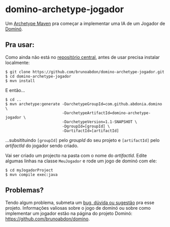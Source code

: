 # domino-archetype-jogador
Um [Archetype Maven](https://maven.apache.org/guides/introduction/introduction-to-archetypes.html) pra começar a implementar uma IA de um Jogador de [Dominó](https://github.com/brunoabdon/domino). 



## Pra usar:

Como ainda não está no [repositório central](https://search.maven.org/), antes de usar precisa instalar localmente:
```shell
$ git clone https://github.com/brunoabdon/domino-archetype-jogador.git
$ cd domino-archetype-jogador
$ mvn install
```
E então...

```shell
$ cd ..
$ mvn archetype:generate -DarchetypeGroupId=com.github.abdonia.domino \
                         -DarchetypeArtifactId=domino-archetype-jogador \
                         -DarchetypeVersion=1.1-SNAPSHOT \
                         -DgroupId=[groupId] \
                         -DartifactId=[artifactId]
```
...subsitituindo `[groupId]` pelo _groupId_ do seu projeto e `[artifactId]` pelo _artifactId_ do jogador sendo criado.

Vai ser criado um projecto na pasta com o nome do _artifactId_. Edite algumas linhas na classe `MeuJogador` e rode um jogo de dominó com ele:

```shell
$ cd myJogadorProject 
$ mvn compile exec:java
```
## Problemas?
Tendo algum problema, submeta um [bug, dúvida ou sugestão](https://github.com/brunoabdon/domino-archetype-jogador/issues) pra esse projeto. Informações valiosas sobre o jogo de dominó ou sobre como implementar um jogador estão na página do projeto Dominó: https://github.com/brunoabdon/domino.

